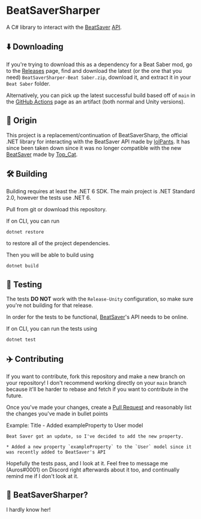 # BeatSaverSharper

A C# library to interact with the [BeatSaver](https://beatsaver.com) [API](https://api.beatsaver.com/docs).

## ⬇️ Downloading

If you're trying to download this as a dependency for a Beat Saber mod, go to the [Releases](https://github.com/Auros/BeatSaverSharper/releases/latest) page, find and download the latest (or the one that you need) `BeatSaverSharper-Beat Saber.zip`, download it, and extract it in your `Beat Saber` folder.

Alternatively, you can pick up the latest successful build based off of `main` in the [GitHub Actions](https://github.com/Auros/BeatSaverSharper/actions) page as an artifact (both normal and Unity versions).

## 🌱 Origin

This project is a replacement/continuation of BeatSaverSharp, the official .NET library for interacting with the BeatSaver API made by [lolPants](https://github.com/lolPants). It has since been taken down since it was no longer compatible with the new [BeatSaver](https://github.com/beatmaps-io/beatsaver-main) made by [Top_Cat](https://github.com/Top-Cat).

## 🛠️ Building

Building requires at least the .NET 6 SDK. The main project is .NET Standard 2.0, however the tests use .NET 6.

Pull from git or download this repository.

If on CLI, you can run

```
dotnet restore
```
to restore all of the project dependencies.

Then you will be able to build using 
```
dotnet build
```

## 🧪 Testing

The tests **DO NOT** work with the `Release-Unity` configuration, so make sure you're not building for that release.

In order for the tests to be functional, [BeatSaver](https://beatsaver.com)'s API needs to be online.

If on CLI, you can run the tests using
```
dotnet test
```

## ✈️ Contributing

If you want to contribute, fork this repository and make a new branch on your repository! I don't recommend working directly on your `main` branch because it'll be harder to rebase and fetch if you want to contribute in the future.

Once you've made your changes, create a [Pull Request](https://github.com/Auros/BeatSaverSharper/pulls) and reasonably list the changes you've made in bullet points

Example:
Title - Added exampleProperty to User model
```
Beat Saver got an update, so I've decided to add the new property.

* Added a new property `exampleProperty` to the `User` model since it was recently added to BeatSaver's API
```

Hopefully the tests pass, and I look at it. Feel free to message me (Auros#0001) on Discord right afterwards about it too, and continually remind me if I don't look at it.

## 🤡 BeatSaverSharper?
I hardly know her!
